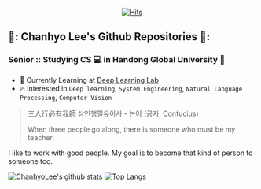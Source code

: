 <div align=center>
  
  [![Hits](https://hits.seeyoufarm.com/api/count/incr/badge.svg?url=https%3A%2F%2Fgithub.com%2FChanhyoLee%2F&count_bg=%2379C83D&title_bg=%23555555&icon=&icon_color=%23E7E7E7&title=hits&edge_flat=false)](https://hits.seeyoufarm.com)
  
</div>

## 👋: Chanhyo Lee's Github Repositories 📂:
### Senior :: Studying CS 💻 in Handong Global University 🏫

- 📖 Currently Learning at [Deep Learning Lab](http://deeplearninglab.handong.edu)
- 🔥 Interested in `Deep learning`, `System Engineering`, `Natural Language Processing`, `Computer Vision`

> 三人行必有我師 삼인행필유아사 - 논어 (공자, Confucius)
> 
> When three people go along, there is someone who must be my teacher.

I like to work with good people. 
My goal is to become that kind of person to someone too.

 
[![ChanhyoLee's github stats](https://github-readme-stats.vercel.app/api?username=ChanhyoLee&show_icons=true&theme=dracula)](https://github.com/anuraghazra/github-readme-stats)
[![Top Langs](https://github-readme-stats.vercel.app/api/top-langs/?username=ChanhyoLee&layout=compact)](https://github.com/anuraghazra/github-readme-stats)
